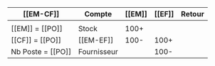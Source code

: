 
| [[EM-CF]]         | Compte      | [[EM]] | [[EF]] | Retour |
| ----------------- | ----------- | ------ | ------ | ------ |
|                   |             |        |        |        |
| [[EM]] = [[PO]]   | Stock       | 100+   |        |        |
| [[CF]] = [[PO]]   | [[EM-EF]]   | 100-   | 100+   |        |
| Nb Poste = [[PO]] | Fournisseur |        | 100-   |        |
